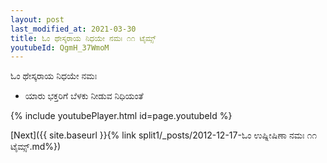 ```yaml
---
layout: post
last_modified_at: 2021-03-30
title: ಓಂ ಥೇಸ್ಕರಾಯ ನಿಧಯೇ ನಮಃ ೧೧ ಟೈಮ್ಸ್
youtubeId: QgmH_37WmoM
---
```

 
 
 ಓಂ ಥೇಸ್ಕರಾಯ ನಿಧಯೇ ನಮಃ  
 
 -  ಯಾರು ಭಕ್ತರಿಗೆ ಬೆಳಕು ನೀಡುವ ನಿಧಿಯಂತೆ 
 
  
 
  
 
 
 
 
 
 


{% include youtubePlayer.html id=page.youtubeId %}
 
[Next]({{ site.baseurl }}{% link  split1/_posts/2012-12-17-ಓಂ ಉಷ್ನೀಷಿಣಾ ನಮಃ ೧೧ ಟೈಮ್ಸ್.md%})
 
